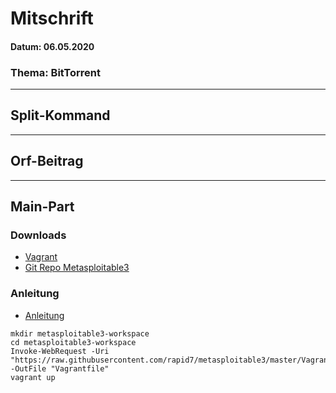 # **Mitschrift**
#### **Datum: 06.05.2020**
### **Thema: BitTorrent**
---
## Split-Kommand
---
## Orf-Beitrag 
---
## **Main-Part** 

### Downloads
- [Vagrant](https://www.vagrantup.com/downloads.html)
- [Git Repo Metasploitable3](https://github.com/rapid7/metasploitable3.git)
### Anleitung 
- [Anleitung](https://liberty-shell.com/sec/2018/07/08/install-ms3/)
  
````
mkdir metasploitable3-workspace
cd metasploitable3-workspace
Invoke-WebRequest -Uri "https://raw.githubusercontent.com/rapid7/metasploitable3/master/Vagrantfile" -OutFile "Vagrantfile"
vagrant up
````

